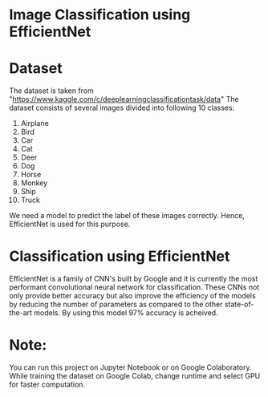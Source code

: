 # Image Classification using EfficientNet

# Dataset
The dataset is taken from "https://www.kaggle.com/c/deeplearningclassificationtask/data"
The dataset consists of several images divided into following 10 classes: 
1. Airplane
2. Bird
3. Car
4. Cat
5. Deer
6. Dog
7. Horse
8. Monkey
9. Ship
10. Truck 

We need a model to predict the label of these images correctly. Hence, EfficientNet is used for this purpose. 

# Classification using EfficientNet
EfficientNet is a family of CNN's built by Google and it is currently the most performant convolutional neural network for classification. These CNNs not only provide better accuracy but also improve the efficiency of the models by reducing the number of parameters as compared to the other state-of-the-art models. By using this model 97% accuracy is acheived.

# Note: 
You can run this project on Jupyter Notebook or on Google Colaboratory. While training the dataset on Google Colab, change runtime and select GPU for faster computation.
